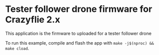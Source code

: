 # Tester follower drone firmware for Crazyflie 2.x

This application is the firmware to uploaded for a tester follower drone

To run this example, compile and flash the app with ```make -j$(nproc) && make cload```.
